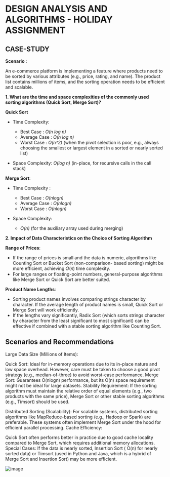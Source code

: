 # DESIGN ANALYSIS AND ALGORITHMS -  HOLIDAY ASSIGNMENT

## CASE-STUDY 
**Scenario** : 

An e-commerce platform is implementing a feature where products need to be sorted by various attributes (e.g., price, rating, and name). The product list contains millions of items, and the sorting operation needs to be efficient and scalable.

**1. What are the time and space complexities of the commonly used sorting algorithms (Quick Sort, Merge Sort)?**

**Quick Sort**
* Time Complexity:
    * Best Case : *O(n log n)*
    * Average Case :  *O(n log n)*
    * Worst Case : *O(n^2)* (when the pivot selection is poor, e.g., always choosing the smallest or largest element in a      sorted or nearly sorted list)

* Space Complexity: *O(log n)* (in-place, for recursive calls in the call stack)

**Merge Sort**:
* Time Complexity :
     * Best Case : *O(nlogn)*
     * Average Case : *O(nlogn)*
     * Worst Case : *O(nlogn)*

* Space Complexity:
     * *O(n)* (for the auxiliary array used during merging)

**2. Impact of Data Characteristics on the Choice of Sorting Algorithm**

**Range of Prices**: 
* If the range of prices is small and the data is numeric, algorithms like Counting Sort or Bucket Sort (non-comparison-      based sorting) might be more efficient, achieving 𝑂(𝑛) time complexity.
* For large ranges or floating-point numbers, general-purpose algorithms like Merge Sort or Quick Sort are better suited.

**Product Name Lengths**: 
* Sorting product names involves comparing strings character by character. If the average length of product names is small,   Quick Sort or Merge Sort will work efficiently.
* If the lengths vary significantly, Radix Sort (which sorts strings character by character from the least significant to     most significant) can be effective if combined with a stable sorting algorithm like Counting Sort.

## Scenarios and Recommendations
Large Data Size (Millions of Items):

Quick Sort: Ideal for in-memory operations due to its in-place nature and low space overhead. However, care must be taken to choose a good pivot strategy (e.g., median-of-three) to avoid worst-case performance.
Merge Sort: Guarantees O(nlogn) performance, but its O(n) space requirement might not be ideal for large datasets.
Stability Requirement:
If the sorting algorithm must maintain the relative order of equal elements (e.g., two products with the same price), Merge Sort or other stable sorting algorithms (e.g., Timsort) should be used.

Distributed Sorting (Scalability):
For scalable systems, distributed sorting algorithms like MapReduce-based sorting (e.g., Hadoop or Spark) are preferable. These systems often implement Merge Sort under the hood for efficient parallel processing.
Cache Efficiency:

Quick Sort often performs better in practice due to good cache locality compared to Merge Sort, which requires additional memory allocations.
Special Cases:
If the data is nearly sorted, Insertion Sort ( O(n) for nearly sorted data) or Timsort (used in Python and Java, which is a hybrid of Merge Sort and Insertion Sort) may be more efficient.

![image](https://github.com/user-attachments/assets/b9c41222-0c80-419b-8f03-a0ce8295dece)



